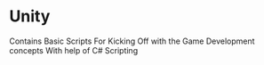 # Unity
Contains Basic Scripts For Kicking Off with the Game Development concepts With help of C# Scripting
